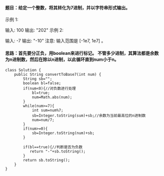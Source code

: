 ﻿####   题目：给定一个整数，将其转化为7进制，并以字符串形式输出。

示例 1:

输入: 100
输出: "202"
示例 2:

输入: -7
输出: "-10"
注意: 输入范围是 [-1e7, 1e7] 。

####   思路：首先要分正负，用boolean来进行标记。 不管多少进制，其算法都是余数为n进制数，然后在除以n进制，以此循环直到num小于n。

```
class Solution {
    public String convertToBase7(int num) {
        String sb="";
        boolean bl=false;
        if(num<0){//对负数进行处理
            bl=true;
            num=Math.abs(num);
        }
        while(num>=7){ 
            int sum=num%7;
            sb=Integer.toString(sum)+sb;//余数为当前最高位的n进制数
            num=num/7;
        }
        if(num>=0){
            sb=Integer.toString(num)+sb;  
        }
        
        if(bl==true){//判断是否为负数
           return "-"+sb.toString(); 
        }
        return sb.toString();
    }
}
```

